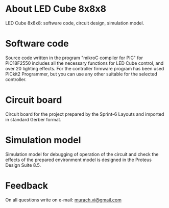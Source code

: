 # About LED Cube 8x8x8
LED Cube 8x8x8: software code, circuit design, simulation model.


# Software code
Source code written in the program "mikroC compiler for PIC" for PIС18F2550 includes all the necessary functions for LED Cube control, and over 20 lighting effects.
For the controller firmware program has been used PICkit2 Programmer, but you can use any other suitable for the selected controller.


# Circuit board
Circuit board for the project prepared by the Sprint-6 Layouts and imported in standard Gerber format.


# Simulation model
Simulation model for debugging of operation of the circuit and check the effects of the prepared environment model is designed in the Proteus Design Suite 8.5.


# Feedback
On all questions write on e-mail: murach.vi@gmail.com
